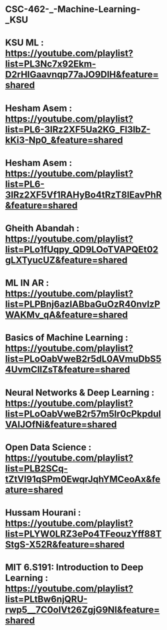 # CSC-462-_-Machine-Learning-_KSU
# KSU ML : https://youtube.com/playlist?list=PL3Nc7x92Ekm-D2rHIGaavnqp77aJO9DlH&feature=shared
# Hesham Asem : https://youtube.com/playlist?list=PL6-3IRz2XF5Ua2KG_Fl3lbZ-kKi3-Np0_&feature=shared
#  Hesham Asem : https://youtube.com/playlist?list=PL6-3IRz2XF5Vf1RAHyBo4tRzT8lEavPhR&feature=shared
# Gheith Abandah : https://youtube.com/playlist?list=PLo1fUqpy_QD9LOoTVAPQEt02gLXTyucUZ&feature=shared
# ML IN AR : https://youtube.com/playlist?list=PLPBnj6azlABbaGuOzR40nvlzPWAKMv_qA&feature=shared
#  Basics of Machine Learning : https://youtube.com/playlist?list=PLoOabVweB2r5dL0AVmuDbS54UvmCIlZsT&feature=shared
#   Neural Networks & Deep Learning  : https://youtube.com/playlist?list=PLoOabVweB2r57m5lr0cPkpduIVAIJOfNi&feature=shared
# Open Data Science : https://youtube.com/playlist?list=PLB2SCq-tZtVl91qSPm0EwqrJqhYMCeoAx&feature=shared
# Hussam Hourani : https://youtube.com/playlist?list=PLYW0LRZ3ePo4TFeouzYff88TStgS-X52R&feature=shared
# MIT 6.S191: Introduction to Deep Learning : https://youtube.com/playlist?list=PLtBw6njQRU-rwp5__7C0oIVt26ZgjG9NI&feature=shared
